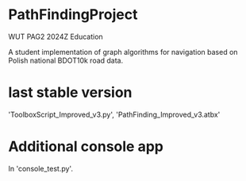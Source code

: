 # PathFindingProject
WUT PAG2 2024Z Education

A student implementation of graph algorithms for navigation based on Polish national BDOT10k road data.

# last stable version
'ToolboxScript_Improved_v3.py', 'PathFinding_Improved_v3.atbx'

# Additional console app
In 'console_test.py'.